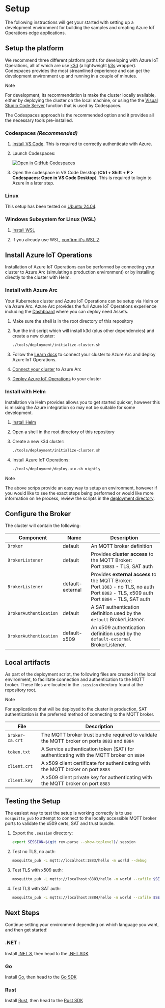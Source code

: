 # Setup

The following instructions will get your started with setting up a development environment for building the samples and creating Azure IoT Operations edge applications.

## Setup the platform

We recommend three different platform paths for developing with Azure IoT Operations, all of which are use [k3d](https://k3d.io/#what-is-k3d) (a lightweight [k3s](https://k3s.io/) wrapper). Codespaces provides the most streamlined experience and can get the development environment up and running in a couple of minutes.

> [!NOTE]
> For development, its recommendation is make the cluster locally available, either by deploying the cluster on the local machine, or using the the [Visual Studio Code Server](https://code.visualstudio.com/docs/remote/vscode-server) function that is used by Codespaces.

The Codespaces approach is the recommended option and it provides all the necessary tools pre-installed.

### Codespaces *(Recommended)*

1. [Install VS Code](https://code.visualstudio.com/). This is required to correctly authenticate with Azure.

1. Launch Codespaces:

    [![Open in GitHub Codespaces](https://github.com/codespaces/badge.svg)](https://codespaces.new/Azure/iot-operations-sdks?hide_repo_select=true&editor=vscode)

1. Open the codespace in VS Code Desktop  (**Ctrl + Shift + P > Codespaces: Open in VS Code Desktop**).  This is required to login to Azure in a later step.

### Linux

This setup has been tested on [Ubuntu 24.04](https://ubuntu.com/#get-ubuntu).

### Windows Subsystem for Linux (WSL)

1. [Install WSL](https://learn.microsoft.com/windows/wsl/install)

1. If you already use WSL, [confirm it's WSL 2](https://learn.microsoft.com/windows/wsl/install#upgrade-version-from-wsl-1-to-wsl-2).

## Install Azure IoT Operations

Installation of Azure IoT Operations can be performed by connecting your cluster to Azure Arc (simulating a production environment) or by installing directly to the cluster with Helm.

### Install with Azure Arc

Your Kubernetes cluster and Azure IoT Operations can be setup via Helm or via Azure Arc. Azure Arc provides the full Azure IoT Operations experience including the [Dashboard](https://iotoperations.azure.com) where you can deploy need Assets.

1. Make sure the shell is in the root directory of this repository

1. Run the init script which will install k3d (plus other dependencies) and create a new cluster:

    ```bash
    ./tools/deployment/initialize-cluster.sh
    ```

1. Follow the [Learn docs](https://learn.microsoft.com/azure/iot-operations/get-started-end-to-end-sample/quickstart-deploy?tabs=codespaces) to connect your cluster to Azure Arc and deploy Azure IoT Operations.

1. [Connect your cluster](https://learn.microsoft.com/azure/iot-operations/deploy-iot-ops/howto-prepare-cluster?tabs=ubuntu#arc-enable-your-cluster)
 to Azure Arc

1. [Deploy Azure IoT Operations](https://learn.microsoft.com/azure/iot-operations/deploy-iot-ops/howto-deploy-iot-operations?tabs=cli) to your cluster

### Install with Helm

Installation via Helm provides allows you to get started quicker, however this is missing the Azure integration so may not be suitable for some development.

1. [Install Helm](https://helm.sh/docs/intro/install/)

1. Open a shell in the root directory of this repository

1. Create a new k3d cluster:

    ```bash
    ./tools/deployment/initialize-cluster.sh
    ```

1. Install Azure IoT Operations:

    ```bash
    ./tools/deployment/deploy-aio.sh nightly
    ```

> [!NOTE]
> The above scrips provide an easy way to setup an environment, however if you would like to see the exact steps being performed or would like more information on he process, review the scripts in the [deployment directory](/tools/deployment/).

## Configure the Broker

The cluster will contain the following:

| Component | Name | Description |
|-|-|-|
| `Broker` | default | An MQTT broker definition |
| `BrokerListener` | default | Provides **cluster access** to the MQTT Broker:</br>Port `18883` - TLS, SAT auth |
| `BrokerListener` | default-external | Provides **external access** to the MQTT Broker:</br>Port `1883` - no TLS, no auth</br>Port `8883` - TLS, x509 auth</br>Port `8884` - TLS, SAT auth
| `BrokerAuthentication` | default | A SAT authentication definition used by the `default` BrokerListener.
| `BrokerAuthentication` | default-x509 | An x509 authentication definition used by the `default-external` BrokerListener.

## Local artifacts

As part of the deployment script, the following files are created in the local environment, to facilitate connection and authentication to the MQTT broker. These files are located in the `.session` directory found at the repository root.

> [!NOTE]
> For applications that will be deployed to the cluster in production, SAT authentication is the preferred method of connecting to the MQTT broker.

| File | Description |
|-|-|
| `broker-ca.crt` | The MQTT broker trust bundle required to validate the MQTT broker on ports `8883` and `8884`
| `token.txt` | A Service authentication token (SAT) for authenticating with the MQTT broker on `8884`
| `client.crt` | A x509 client certificate for authenticating with the MQTT broker on port `8883`
| `client.key` | A x509 client private key for authenticating with the MQTT broker on port `8883`

## Testing the Setup

The easiest way to test the setup is working correctly is to use `mosquitto_pub` to attempt to connect to the locally accessible MQTT broker ports to validate the x509 certs, SAT and trust bundle.

1. Export the `.session` directory:

    ```bash
    export SESSION=$(git rev-parse --show-toplevel)/.session
    ```

1. Test no TLS, no auth:

    ```bash
    mosquitto_pub -L mqtt://localhost:1883/hello -m world --debug
    ```

1. Test TLS with x509 auth:

    ```bash
    mosquitto_pub -L mqtts://localhost:8883/hello -m world --cafile $SESSION/broker-ca.crt --cert $SESSION/client.crt --key $SESSION/client.key --debug
    ```

1. Test TLS with SAT auth:

    ```bash
    mosquitto_pub -L mqtts://localhost:8884/hello -m world --cafile $SESSION/broker-ca.crt -D CONNECT authentication-method K8S-SAT -D CONNECT authentication-data $(cat $SESSION/token.txt) --debug
    ```

## Next Steps

Continue setting your environment depending on which language you want, and then get started!

 ### **.NET** :

Install [.NET 8](https://learn.microsoft.com/dotnet/core/install/linux), then head to the [.NET SDK ](/dotnet/)

### **Go** 

Install [Go](https://go.dev/doc/install), then head to the [Go SDK](/go/)

### **Rust** 

Install [Rust](https://www.rust-lang.org/tools/install), then head to the [Rust SDK](/rust/)
